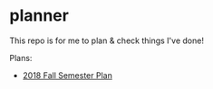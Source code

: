 # planner

This repo is for me to plan &amp; check things I've done!

Plans:

- [2018 Fall Semester Plan](2018FallSem/TotalPlan.md)
